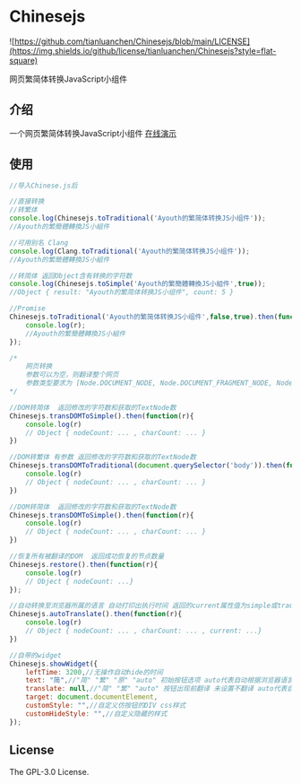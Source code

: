 # Chinesejs

![https://github.com/tianluanchen/Chinesejs/blob/main/LICENSE](https://img.shields.io/github/license/tianluanchen/Chinesejs?style=flat-square)

网页繁简体转换JavaScript小组件

## 介绍

一个网页繁简体转换JavaScript小组件
[在线演示](https://tianluanchen.github.io/Chinesejs/)

## 使用

```javascript
//导入Chinese.js后

//直接转换
//转繁体
console.log(Chinesejs.toTraditional('Ayouth的繁简体转换JS小组件'));
//Ayouth的繁簡體轉換JS小組件

//可用别名 Clang
console.log(Clang.toTraditional('Ayouth的繁简体转换JS小组件'));
//Ayouth的繁簡體轉換JS小組件

//转简体 返回Object含有转换的字符数
console.log(Chinesejs.toSimple('Ayouth的繁簡體轉換JS小組件',true));
//Object { result: "Ayouth的繁简体转换JS小组件", count: 5 }

//Promise
Chinesejs.toTraditional('Ayouth的繁简体转换JS小组件',false,true).then(function(r){
    console.log(r); 
    //Ayouth的繁簡體轉換JS小組件
});

/*
    网页转换
    参数可以为空，则翻译整个网页
    参数类型要求为 [Node.DOCUMENT_NODE, Node.DOCUMENT_FRAGMENT_NODE, Node.TEXT_NODE,Node.ELEMENT_NODE]
*/

//DOM转简体  返回修改的字符数和获取的TextNode数
Chinesejs.transDOMToSimple().then(function(r){
    console.log(r) 
    // Object { nodeCount: ... , charCount: ... }
})

//DOM转繁体 有参数 返回修改的字符数和获取的TextNode数
Chinesejs.transDOMToTraditional(document.querySelector('body')).then(function(r){
    console.log(r) 
    // Object { nodeCount: ... , charCount: ... }
})

//DOM转简体  返回修改的字符数和获取的TextNode数
Chinesejs.transDOMToSimple().then(function(r){
    console.log(r) 
    // Object { nodeCount: ... , charCount: ... }
})

//恢复所有被翻译的DOM  返回成功恢复的节点数量
Chinesejs.restore().then(function(r){
    console.log(r) 
    // Object { nodeCount: ...} 
});

//自动转换至浏览器所属的语言 自动打印出执行时间 返回的current属性值为simple或traditional表示转换后的格式
Chinesejs.autoTranslate().then(function(r){
    console.log(r) 
    // Object { nodeCount: ... , charCount: ... , current: ...}
})

//自带的widget 
Chinesejs.showWidget({
    leftTime: 3200,//无操作自动hide的时间
    text: "简",//"简" "繁" "原" "auto" 初始按钮选项 auto代表自动根据浏览器语言选择
    translate: null,//"简" "繁" "auto" 按钮出现前翻译 未设置不翻译 auto代表自动根据浏览器语言翻译 
    target: document.documentElement,
    customStyle: "",//自定义仿按钮的DIV css样式
    customHideStyle: "",//自定义隐藏的样式
});
```

## License

The GPL-3.0 License.
